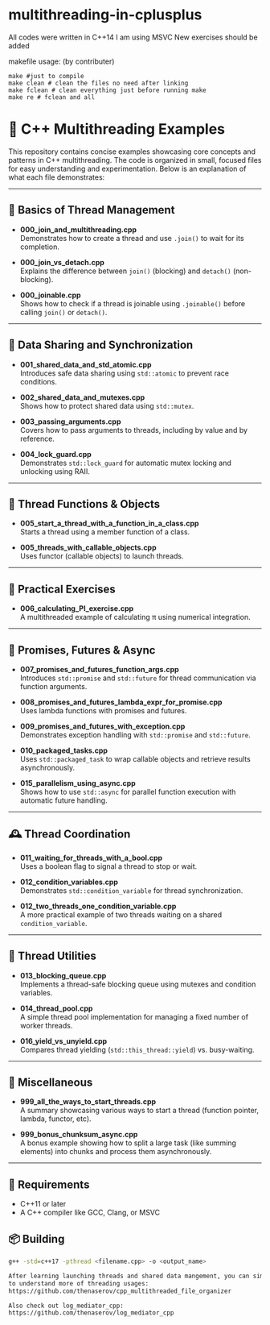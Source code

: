 # multithreading-in-cplusplus

All codes were written in C++14
I am using MSVC
New exercises should be added

makefile usage: (by contributer)
```
make #just to compile
make clean # clean the files no need after linking
make fclean # clean everything just before running make
make re # fclean and all 
```
# 🧵 C++ Multithreading Examples

This repository contains concise examples showcasing core concepts and patterns in C++ multithreading. The code is organized in small, focused files for easy understanding and experimentation. Below is an explanation of what each file demonstrates:

---

## 🧠 Basics of Thread Management

- **000_join_and_multithreading.cpp**  
  Demonstrates how to create a thread and use `.join()` to wait for its completion.

- **000_join_vs_detach.cpp**  
  Explains the difference between `join()` (blocking) and `detach()` (non-blocking).

- **000_joinable.cpp**  
  Shows how to check if a thread is joinable using `.joinable()` before calling `join()` or `detach()`.

---

## 🔄 Data Sharing and Synchronization

- **001_shared_data_and_std_atomic.cpp**  
  Introduces safe data sharing using `std::atomic` to prevent race conditions.

- **002_shared_data_and_mutexes.cpp**  
  Shows how to protect shared data using `std::mutex`.

- **003_passing_arguments.cpp**  
  Covers how to pass arguments to threads, including by value and by reference.

- **004_lock_guard.cpp**  
  Demonstrates `std::lock_guard` for automatic mutex locking and unlocking using RAII.

---

## 🧰 Thread Functions & Objects

- **005_start_a_thread_with_a_function_in_a_class.cpp**  
  Starts a thread using a member function of a class.

- **005_threads_with_callable_objects.cpp**  
  Uses functor (callable objects) to launch threads.

---

## 🧮 Practical Exercises

- **006_calculating_PI_exercise.cpp**  
  A multithreaded example of calculating π using numerical integration.

---

## 🔮 Promises, Futures & Async

- **007_promises_and_futures_function_args.cpp**  
  Introduces `std::promise` and `std::future` for thread communication via function arguments.

- **008_promises_and_futures_lambda_expr_for_promise.cpp**  
  Uses lambda functions with promises and futures.

- **009_promises_and_futures_with_exception.cpp**  
  Demonstrates exception handling with `std::promise` and `std::future`.

- **010_packaged_tasks.cpp**  
  Uses `std::packaged_task` to wrap callable objects and retrieve results asynchronously.

- **015_parallelism_using_async.cpp**  
  Shows how to use `std::async` for parallel function execution with automatic future handling.

---

## 🕰️ Thread Coordination

- **011_waiting_for_threads_with_a_bool.cpp**  
  Uses a boolean flag to signal a thread to stop or wait.

- **012_condition_variables.cpp**  
  Demonstrates `std::condition_variable` for thread synchronization.

- **012_two_threads_one_condition_variable.cpp**  
  A more practical example of two threads waiting on a shared `condition_variable`.

---

## 🧱 Thread Utilities

- **013_blocking_queue.cpp**  
  Implements a thread-safe blocking queue using mutexes and condition variables.

- **014_thread_pool.cpp**  
  A simple thread pool implementation for managing a fixed number of worker threads.

- **016_yield_vs_unyield.cpp**  
  Compares thread yielding (`std::this_thread::yield`) vs. busy-waiting.

---

## 🏁 Miscellaneous

- **999_all_the_ways_to_start_threads.cpp**  
  A summary showcasing various ways to start a thread (function pointer, lambda, functor, etc).

- **999_bonus_chunksum_async.cpp**  
  A bonus example showing how to split a large task (like summing elements) into chunks and process them asynchronously.

---

## 📌 Requirements

- C++11 or later
- A C++ compiler like GCC, Clang, or MSVC

## 📦 Building

```bash
g++ -std=c++17 -pthread <filename.cpp> -o <output_name>

After learning launching threads and shared data mangement, you can simply follow this project
to understand more of threading usages:
https://github.com/thenaserov/cpp_multithreaded_file_organizer

Also check out log_mediator_cpp:
https://github.com/thenaserov/log_mediator_cpp
